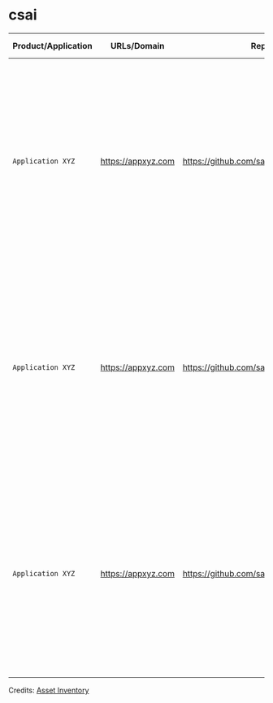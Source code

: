 # csai

| Product/Application | URLs/Domain | Repos | Point Of Contact | Interesting Areas |
| --- | --- | --- | --- | --- |
| `Application XYZ` | https://appxyz.com | https://github.com/saintmalik/appxyz.com | SaintMalik | - Generate dockerfile and deploy to ecr <br> - Generate dockerfile and deploy to ecr <br> - Generate dockerfile and deploy to ecr <br> - Generate dockerfile and deploy to ecr <br> - Generate dockerfile and deploy to ecr |
| `Application XYZ` | https://appxyz.com | https://github.com/saintmalik/appxyz.com | SaintMalik | - Generate dockerfile and deploy to ecr <br> - Generate dockerfile and deploy to ecr <br> - Generate dockerfile and deploy to ecr <br> - Generate dockerfile and deploy to ecr <br> - Generate dockerfile and deploy to ecr |
| `Application XYZ` | https://appxyz.com | https://github.com/saintmalik/appxyz.com | SaintMalik | - Generate dockerfile and deploy to ecr <br> - Generate dockerfile and deploy to ecr <br> - Generate dockerfile and deploy to ecr <br> - Generate dockerfile and deploy to ecr <br> - Generate dockerfile and deploy to ecr |








Credits: [Asset Inventory](https://www.anshumanbhartiya.com/posts/prodsec-roadmap)
